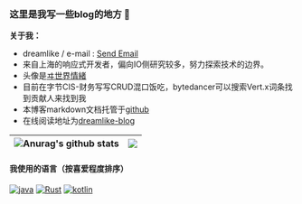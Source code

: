 ### 这里是我写一些blog的地方 👋

**关于我：**

* dreamlike / e-mail : <a href= "mailto:dreamlike.vertx@gmail.com"> Send Email</a>
* 来自上海的响应式开发者，偏向IO侧研究较多，努力探索技术的边界。
* 头像是<a href="https://kamitsubaki.jp/artist/isekaijoucho/ ">ヰ世界情緒</a>
* 目前在字节CIS-财务写写CRUD混口饭吃，bytedancer可以搜索Vert.x词条找到贡献人来找到我
* 本博客markdown文档托管于[github](https://github.com/dreamlike-ocean/blog)
* 在线阅读地址为[dreamlike-blog](https://dreamlike-ocean.github.io/blog/)


| <img align="center" src="https://github-readme-stats.vercel.app/api?username=dreamlike-ocean&show_icons=true&include_all_commits=true&theme=buefy&hide_border=true" alt="Anurag's github stats" />| <img align="center" src="https://github-readme-stats.vercel.app/api/top-langs/?username=dreamlike-ocean&layout=compact&theme=buefy&hide_border=true" /> |
| ------------- | ------------- |

#### 我使用的语言（按喜爱程度排序）
<a href="https://openjdk.org/" target="_blank"><img alt="java" src="https://img.shields.io/badge/java-000000?style=flat-square&logo=java&logoColor=white"></a>
<a href="https://www.rust-lang.org/" target="_blank"><img alt="Rust" src="https://img.shields.io/badge/Rust-000000?style=flat-square&logo=rust&logoColor=white"></a>
<a href="https://kotlinlang.org/" target="_blank"><img alt="kotlin" src="https://img.shields.io/badge/kotlin-000000?style=flat-square&logo=kotlin&logoColor=white"></a>

